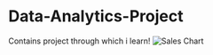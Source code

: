 # Data-Analytics-Project
Contains project through which i learn!
![Sales Chart](https://user-images.githubusercontent.com/100114587/213148541-4fa49cef-f035-4f75-b177-d1f5d380399e.png)
